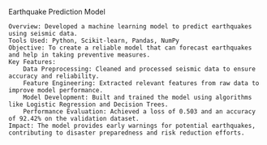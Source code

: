 Earthquake Prediction Model

    Overview: Developed a machine learning model to predict earthquakes using seismic data.
    Tools Used: Python, Scikit-learn, Pandas, NumPy
    Objective: To create a reliable model that can forecast earthquakes and help in taking preventive measures.
    Key Features:
        Data Preprocessing: Cleaned and processed seismic data to ensure accuracy and reliability.
        Feature Engineering: Extracted relevant features from raw data to improve model performance.
        Model Development: Built and trained the model using algorithms like Logistic Regression and Decision Trees.
        Performance Evaluation: Achieved a loss of 0.503 and an accuracy of 92.42% on the validation dataset.
    Impact: The model provides early warnings for potential earthquakes, contributing to disaster preparedness and risk reduction efforts.
